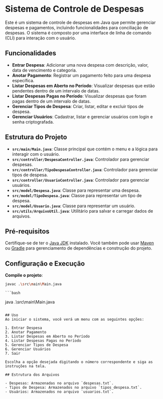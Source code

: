 # Sistema de Controle de Despesas

Este é um sistema de controle de despesas em Java que permite gerenciar despesas e pagamentos, incluindo funcionalidades para conciliação de despesas. O sistema é composto por uma interface de linha de comando (CLI) para interação com o usuário.

## Funcionalidades

- **Entrar Despesa**: Adicionar uma nova despesa com descrição, valor, data de vencimento e categoria.
- **Anotar Pagamento**: Registrar um pagamento feito para uma despesa específica.
- **Listar Despesas em Aberto no Período**: Visualizar despesas que estão pendentes dentro de um intervalo de datas.
- **Listar Despesas Pagas no Período**: Visualizar despesas que foram pagas dentro de um intervalo de datas.
- **Gerenciar Tipos de Despesa**: Criar, listar, editar e excluir tipos de despesa.
- **Gerenciar Usuários**: Cadastrar, listar e gerenciar usuários com login e senha criptografada.

## Estrutura do Projeto

- **`src/main/Main.java`**: Classe principal que contém o menu e a lógica para interagir com o usuário.
- **`src/controller/DespesaController.java`**: Controlador para gerenciar despesas.
- **`src/controller/TipoDespesaController.java`**: Controlador para gerenciar tipos de despesa.
- **`src/controller/UsuarioController.java`**: Controlador para gerenciar usuários.
- **`src/model/Despesa.java`**: Classe para representar uma despesa.
- **`src/model/TipoDespesa.java`**: Classe para representar um tipo de despesa.
- **`src/model/Usuario.java`**: Classe para representar um usuário.
- **`src/utils/ArquivoUtil.java`**: Utilitário para salvar e carregar dados de arquivos.

## Pré-requisitos

Certifique-se de ter o [Java JDK](https://www.oracle.com/java/technologies/javase-downloads.html) instalado. Você também pode usar [Maven](https://maven.apache.org/) ou [Gradle](https://gradle.org/) para gerenciamento de dependências e construção do projeto.

## Configuração e Execução

**Compile o projeto**:

   ```bash
   javac .\src\main\Main.java
   ```

    ```bash
   java .\src\main\Main.java
   ```

## Uso
Ao iniciar o sistema, você verá um menu com as seguintes opções:

1. Entrar Despesa
2. Anotar Pagamento
3. Listar Despesas em Aberto no Período
4. Listar Despesas Pagas no Período
5. Gerenciar Tipos de Despesa
6. Gerenciar Usuários
7. Sair

Escolha a opção desejada digitando o número correspondente e siga as instruções na tela.

## Estrutura dos Arquivos

- Despesas: Armazenadas no arquivo `despesas.txt`.
- Tipos de Despesa: Armazenados no arquivo `tipos_despesa.txt`.
- Usuários: Armazenados no arquivo `usuarios.txt`.
